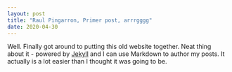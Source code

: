 ```yaml
---
layout: post
title: "Raul Pingarron, Primer post, arrrgggg"
date: 2020-04-30
---
```


Well. Finally got around to putting this old website together. 
Neat thing about it - powered by [Jekyll](http://jekyllrb.com) and I can use Markdown to author my posts. 
It actually is a lot easier than I thought it was going to be.
